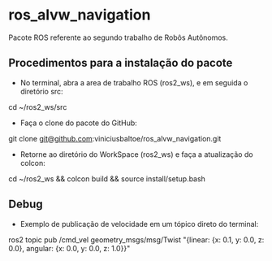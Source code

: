 # ros_alvw_navigation

Pacote ROS referente ao segundo trabalho de Robôs Autônomos.

## Procedimentos para a instalação do pacote

* No terminal, abra a area de trabalho ROS (ros2_ws), e em seguida o diretório src:

cd ~/ros2_ws/src

* Faça o clone do pacote do GitHub:

git clone git@github.com:viniciusbaltoe/ros_alvw_navigation.git

* Retorne ao diretório do WorkSpace (ros2_ws) e faça a atualização do colcon:

cd ~/ros2_ws && colcon build && source install/setup.bash


## Debug

* Exemplo de publicação de velocidade em um tópico direto do terminal:

ros2 topic pub /cmd_vel geometry_msgs/msg/Twist "{linear: {x: 0.1, y: 0.0, z: 0.0}, angular: {x: 0.0, y: 0.0, z: 1.0}}"
